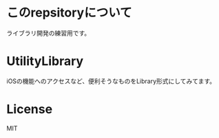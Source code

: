 # このrepsitoryについて
ライブラリ開発の練習用です。


# UtilityLibrary
iOSの機能へのアクセスなど、便利そうなものをLibrary形式にしてみてます。

# License
MIT
